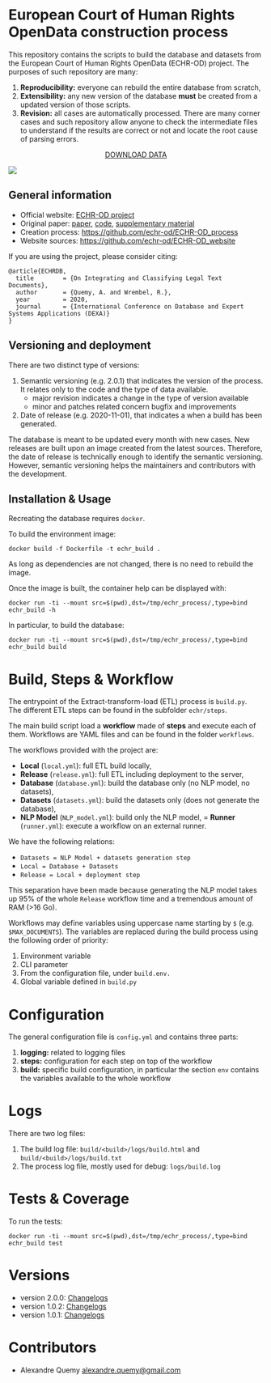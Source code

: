 # European Court of Human Rights OpenData construction process

This repository contains the scripts to build the database and datasets from the 
European Court of Human Rights OpenData (ECHR-OD) project.
The purposes of such repository are many:

1. **Reproducibility:** everyone can rebuild the entire database from scratch,
2. **Extensibility:** any new version of the database **must** be created from a updated version of those scripts.
3. **Revision:** all cases are automatically processed. There are many corner cases and such repository allow anyone 
to check the intermediate files to understand if the results are correct or not and locate the root cause of parsing errors.

<p align="center">
<a href="https://echr-opendata.eu/download">DOWNLOAD DATA</a>
</p>

![](https://img.shields.io/endpoint?url=https%3A%2F%2Fgist.githubusercontent.com%2Faquemy%2F0a01112a76f73945a9f27710cf9c7a25%2Fraw%2Fcoverage.json)

## General information

- Official website: [ECHR-OD project](https://echr-opendata.eu)
- Original paper: [paper](https://arxiv.org/abs/1810.03115), [code](https://github.com/aquemy/ECHR-OD_predictions), 
[supplementary material](https://github.com/aquemy/ECHR-OD_project_supplementary_material)
- Creation process: https://github.com/echr-od/ECHR-OD_process
- Website sources: https://github.com/echr-od/ECHR-OD_website

If you are using the project, please consider citing:
```
@article{ECHRDB,
  title        = {On Integrating and Classifying Legal Text Documents},
  author       = {Quemy, A. and Wrembel, R.},
  year         = 2020,
  journal      = {International Conference on Database and Expert Systems Applications (DEXA)}
}
```

## Versioning and deployment

There are two distinct type of versions:
1) Semantic versioning (e.g. 2.0.1) that indicates the version of the process. It relates only to the code and 
the type of data available.
   - major revision indicates a change in the type of version available
   - minor and patches related concern bugfix and improvements
2) Date of release (e.g. 2020-11-01), that indicates a when a build has been generated.

The database is meant to be updated every month with new cases. New releases are built upon an image created from
 the latest sources.
Therefore, the date of release is technically enough to identify the semantic versioning. 
However, semantic versioning helps the maintainers and contributors with the development.

## Installation & Usage

Recreating the database requires ```docker```.

To build the environment image:
```
docker build -f Dockerfile -t echr_build .
```
As long as dependencies are not changed, there is no need to rebuild the image.

Once the image is built, the container help can be displayed with:
```
docker run -ti --mount src=$(pwd),dst=/tmp/echr_process/,type=bind echr_build -h
```

In particular, to build the database:
```
docker run -ti --mount src=$(pwd),dst=/tmp/echr_process/,type=bind echr_build build
```

# Build, Steps & Workflow

The entrypoint of the Extract-transform-load (ETL) process is `build.py`.   
The different ETL steps can be found in the subfolder `echr/steps`.   

The main build script load a **workflow** made of **steps** and execute each of them.
Workflows are YAML files and can be found in the folder `workflows`.

The workflows provided with the project are:
- **Local** (`local.yml`): full ETL build locally,
- **Release** (`release.yml`): full ETL including deployment to the server,
- **Database** (`database.yml`): build the database only (no NLP model, no datasets),
- **Datasets** (`datasets.yml`): build the datasets only (does not generate the database),
- **NLP Model** (`NLP_model.yml`): build only the NLP model,
= **Runner** (`runner.yml`): execute a workflow on an external runner.

We have the following relations:
- `Datasets = NLP Model + datasets generation step`
- `Local = Database + Datasets`
- `Release = Local + deployment step`

This separation have been made because generating the NLP model takes up 95% of the whole `Release` workflow time 
and a tremendous amount of RAM (>16 Go).

Workflows may define variables using uppercase name starting by `$` (e.g. `$MAX_DOCUMENTS`).
The variables are replaced during the build process using the following order of priority:
1. Environment variable
2. CLI parameter
3. From the configuration file, under `build.env.`
4. Global variable defined in `build.py`

# Configuration

The general configuration file is `config.yml` and contains three parts:
1. **logging:** related to logging files
2. **steps:** configuration for each step on top of the workflow
3. **build:** specific build configuration, in particular the section `env` contains the variables available to the 
whole workflow

# Logs

There are two log files:
1. The build log file: `build/<build>/logs/build.html` and `build/<build>/logs/build.txt`
2. The process log file, mostly used for debug: `logs/build.log`

# Tests & Coverage

To run the tests:
```
docker run -ti --mount src=$(pwd),dst=/tmp/echr_process/,type=bind echr_build test
```

# Versions

- version 2.0.0: [Changelogs](https://github.com/echr-od/ECHR-OD_process/blob/master/changelog/2.0.0.md)
- version 1.0.2: [Changelogs](https://github.com/echr-od/ECHR-OD_process/blob/master/changelog/1.0.2.md)
- version 1.0.1: [Changelogs](https://github.com/echr-od/ECHR-OD_process/blob/master/changelog/1.0.1.md)

# Contributors

- Alexandre Quemy <alexandre.quemy@gmail.com>
